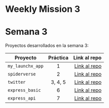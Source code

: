 # Weekly Mission 3

# Semana 3 

Proyectos desarrollados en la semana 3:

| Proyecto | Práctica | Link al repo |
| ------------- |:-------------:| -----:|
|`my_launchx_app`|1|[Link al repo](https://github.com/dnovellas/my_launchx_app)|
|`spiderverse`|2|[Link al repo](https://github.com/dnovellas/spiderverse)|
|`twitter`|3, 4, 5|[Link al repo](https://github.com/dnovellas/LaunchX_Twitter)|
|`express_basic`|6|[Link al repo](https://github.com/dnovellas/express_basic)|
|`express_api`|7|[Link al repo](https://github.com/dnovellas/express_api)|

